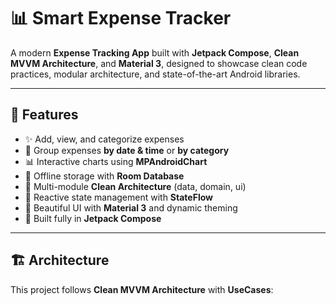 # 📊 Smart Expense Tracker

A modern **Expense Tracking App** built with **Jetpack Compose**, **Clean MVVM Architecture**, and **Material 3**, designed to showcase clean code practices, modular architecture, and state-of-the-art Android libraries.

---

## 🚀 Features

- ✨ Add, view, and categorize expenses
- 📅 Group expenses **by date & time** or **by category**
- 📊 Interactive charts using **MPAndroidChart**
- 💾 Offline storage with **Room Database**
- 🧩 Multi-module **Clean Architecture** (data, domain, ui)
- 🔄 Reactive state management with **StateFlow**
- 🎨 Beautiful UI with **Material 3** and dynamic theming
- 📱 Built fully in **Jetpack Compose**

---

## 🏗️ Architecture

This project follows **Clean MVVM Architecture** with **UseCases**:

